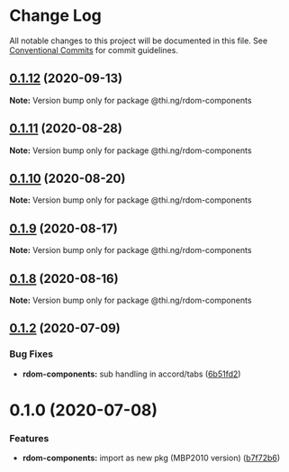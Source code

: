 # Change Log

All notable changes to this project will be documented in this file.
See [Conventional Commits](https://conventionalcommits.org) for commit guidelines.

## [0.1.12](https://github.com/thi-ng/umbrella/compare/@thi.ng/rdom-components@0.1.11...@thi.ng/rdom-components@0.1.12) (2020-09-13)

**Note:** Version bump only for package @thi.ng/rdom-components





## [0.1.11](https://github.com/thi-ng/umbrella/compare/@thi.ng/rdom-components@0.1.10...@thi.ng/rdom-components@0.1.11) (2020-08-28)

**Note:** Version bump only for package @thi.ng/rdom-components





## [0.1.10](https://github.com/thi-ng/umbrella/compare/@thi.ng/rdom-components@0.1.9...@thi.ng/rdom-components@0.1.10) (2020-08-20)

**Note:** Version bump only for package @thi.ng/rdom-components





## [0.1.9](https://github.com/thi-ng/umbrella/compare/@thi.ng/rdom-components@0.1.8...@thi.ng/rdom-components@0.1.9) (2020-08-17)

**Note:** Version bump only for package @thi.ng/rdom-components





## [0.1.8](https://github.com/thi-ng/umbrella/compare/@thi.ng/rdom-components@0.1.7...@thi.ng/rdom-components@0.1.8) (2020-08-16)

**Note:** Version bump only for package @thi.ng/rdom-components





## [0.1.2](https://github.com/thi-ng/umbrella/compare/@thi.ng/rdom-components@0.1.1...@thi.ng/rdom-components@0.1.2) (2020-07-09)


### Bug Fixes

* **rdom-components:** sub handling in accord/tabs ([6b51fd2](https://github.com/thi-ng/umbrella/commit/6b51fd2ae851070cb82c8eed7194f9b3ec03e6c0))





# 0.1.0 (2020-07-08)


### Features

* **rdom-components:** import as new pkg (MBP2010 version) ([b7f72b6](https://github.com/thi-ng/umbrella/commit/b7f72b6a19dfdc4bdb35d89bda34e787d93e5e22))
